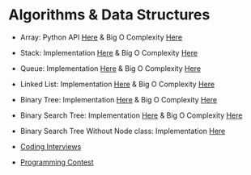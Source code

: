# Algorithms & Data Structures

- Array: Python API [Here](https://github.com/LeandroTk/algorithms/blob/master/computer_science/data_structures/array/list.py) & Big O Complexity [Here](https://github.com/LeandroTk/algorithms/blob/master/computer_science/data_structures/array/big_o.py)
- Stack: Implementation [Here](https://github.com/LeandroTk/algorithms/blob/master/computer_science/data_structures/stack/stack.py) & Big O Complexity [Here](https://github.com/LeandroTk/algorithms/blob/master/computer_science/data_structures/stack/big_o.py)
- Queue: Implementation [Here](https://github.com/LeandroTk/algorithms/blob/master/computer_science/data_structures/queue/queue.py) & Big O Complexity [Here](https://github.com/LeandroTk/algorithms/blob/master/computer_science/data_structures/queue/big_o.py)
- Linked List: Implementation [Here](https://github.com/LeandroTk/algorithms/blob/master/computer_science/data_structures/linked_list/linked_list.py) & Big O Complexity [Here](https://github.com/LeandroTk/algorithms/blob/master/computer_science/data_structures/linked_list/big_o.py)
- Binary Tree: Implementation [Here](https://github.com/LeandroTk/algorithms/blob/master/computer_science/data_structures/binary_tree/binary_tree.py) & Big O Complexity [Here](https://github.com/LeandroTk/algorithms/blob/master/computer_science/data_structures/binary_tree/big_o.py)
- Binary Search Tree: Implementation [Here](https://github.com/LeandroTk/algorithms/blob/master/computer_science/data_structures/binary_search_tree/binary_search_tree.py) & Big O Complexity [Here](https://github.com/LeandroTk/algorithms/blob/master/computer_science/data_structures/binary_search_tree/big_o.py)
- Binary Search Tree Without Node class: Implementation [Here](https://github.com/LeandroTk/algorithms/blob/master/computer_science/data_structures/binary_search_tree_without_node/binary_search_tree.py)

- [Coding Interviews](./coding_interviews/README.md)
- [Programming Contest](./competitive_programming/programming_contests/README.md)
